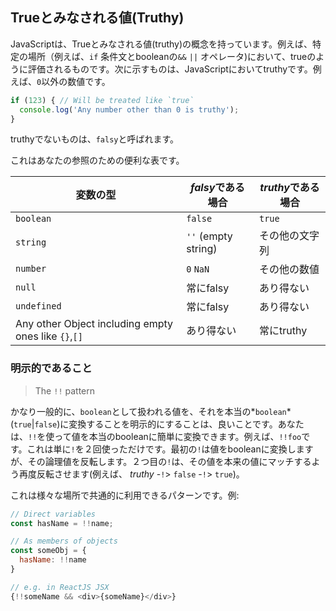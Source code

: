 ## Trueとみなされる値(Truthy)

JavaScriptは、Trueとみなされる値(truthy)の概念を持っています。例えば、特定の場所（例えば、`if` 条件文とbooleanの`&&` `||` オペレータ)において、trueのように評価されるものです。次に示すものは、JavaScriptにおいてtruthyです。例えば、`0`以外の数値です。

```ts
if (123) { // Will be treated like `true`
  console.log('Any number other than 0 is truthy');
}
```

truthyでないものは、`falsy`と呼ばれます。

これはあなたの参照のための便利な表です。

| 変数の型         | *falsy*である場合          | *truthy*である場合          |
|-----------------|--------------------------|--------------------------|
| `boolean`       | `false`                  | `true`                   |
| `string`        | `''` (empty string)      | その他の文字列             |
| `number`        | `0`  `NaN`               | その他の数値               |
| `null`          | 常にfalsy                 | あり得ない                 |
| `undefined`     | 常にfalsy                   | あり得ない                 |
| Any other Object including empty ones like `{}`,`[]` | あり得ない | 常にtruthy |


### 明示的であること

> The `!!` pattern

かなり一般的に、`boolean`として扱われる値を、それを本当の*`boolean`*(`true`|`false`)に変換することを明示的にすることは、良いことです。あなたは、`!!`を使って値を本当のbooleanに簡単に変換できます。例えば、`!!foo`です。これは単に`!`を２回使っただけです。最初の`!`は値をbooleanに変換しますが、その論理値を反転します。２つ目の`!`は、その値を本来の値にマッチするよう再度反転させます(例えば、 *truthy* -`!`> `false` -`!`> `true`)。

これは様々な場所で共通的に利用できるパターンです。例:

```js
// Direct variables
const hasName = !!name;

// As members of objects
const someObj = {
  hasName: !!name
}

// e.g. in ReactJS JSX
{!!someName && <div>{someName}</div>}
```
